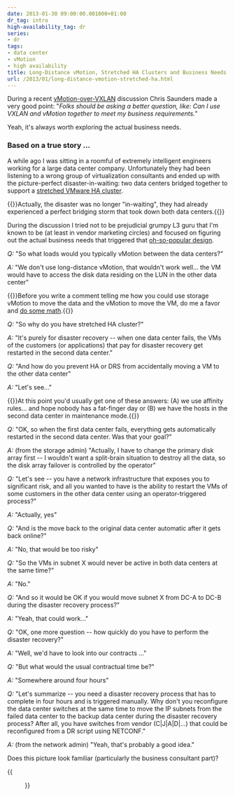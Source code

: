 ```yaml
---
date: 2013-01-30 09:00:00.001000+01:00
dr_tag: intro
high-availability_tag: dr
series:
- dr
tags:
- data center
- vMotion
- high availability
title: Long-Distance vMotion, Stretched HA Clusters and Business Needs
url: /2013/01/long-distance-vmotion-stretched-ha.html
---
```

During a recent [vMotion-over-VXLAN](http://www.yellow-bricks.com/2013/01/29/vmotion-over-vxlan-is-it-supported/) discussion Chris Saunders made a very good point: "*Folks should be asking a better question, like: Can I use VXLAN and vMotion together to meet my business requirements.*"

Yeah, it's always worth exploring the actual business needs.

### Based on a true story \...

A while ago I was sitting in a roomful of extremely intelligent engineers working for a large data center company. Unfortunately they had been listening to a wrong group of virtualization consultants and ended up with the picture-perfect disaster-in-waiting: two data centers bridged together to support a [stretched VMware HA cluster](/2011/06/stretched-clusters-almost-as-good-as.html).
<!--more-->
{{<note>}}Actually, the disaster was no longer "in-waiting", they had already experienced a perfect bridging storm that took down both data centers.{{</note>}}

During the discussion I tried not to be prejudicial grumpy L3 guru that I'm known to be (at least in vendor marketing circles) and focused on figuring out the actual business needs that triggered that [oh-so-popular design](/2015/02/before-talking-about-vmotion-across.html).

*Q:* "So what loads would you typically vMotion between the data centers?"

*A:* "We don't use long-distance vMotion, that wouldn't work well... the VM would have to access the disk data residing on the LUN in the other data center"

{{<note>}}Before you write a comment telling me how you could use storage vMotion to move the data and the vMotion to move the VM, do me a favor and [do some math](/2011/09/long-distance-vmotion-for-disaster.html).{{</note>}}

*Q:* "So why do you have stretched HA cluster?"

*A:* "It's purely for disaster recovery -- when one data center fails, the VMs of the customers (or applications) that pay for disaster recovery get restarted in the second data center."

*Q:* "And how do you prevent HA or DRS from accidentally moving a VM to the other data center"

*A:* "Let's see..."

{{<note info>}}At this point you'd usually get one of these answers: (A) we use affinity rules... and hope nobody has a fat-finger day or (B) we have the hosts in the second data center in maintenance mode.{{</note>}}

*Q:* "OK, so when the first data center fails, everything gets automatically restarted in the second data center. Was that your goal?"

*A:* (from the storage admin) "Actually, I have to change the primary disk array first -- I wouldn't want a split-brain situation to destroy all the data, so the disk array failover is controlled by the operator"

*Q:* "Let's see -- you have a network infrastructure that exposes you to significant risk, and all you wanted to have is the ability to restart the VMs of some customers in the other data center using an operator-triggered process?"

*A:* "Actually, yes"

*Q:* "And is the move back to the original data center automatic after it gets back online?"

*A:* "No, that would be too risky"

*Q:* "So the VMs in subnet X would never be active in both data centers at the same time?"

*A:* "No."

*Q:* "And so it would be OK if you would move subnet X from DC-A to DC-B during the disaster recovery process?"

*A:* "Yeah, that could work..."

*Q:* "OK, one more question -- how quickly do you have to perform the disaster recovery?"

*A:* "Well, we'd have to look into our contracts \..."

*Q:* "But what would the usual contractual time be?"

*A:* "Somewhere around four hours"

*Q:* "Let's summarize -- you need a disaster recovery process that has to complete in four hours and is triggered manually. Why don't you reconfigure the data center switches at the same time to move the IP subnets from the failed data center to the backup data center during the disaster recovery process? After all, you have switches from vendor (C\|J\|A\|D\|\...) that could be reconfigured from a DR script using NETCONF."

*A:* (from the network admin) "Yeah, that's probably a good idea."

Does this picture look familiar (particularly the business consultant part)?

{{<figure src="s1600-project.jpg" caption="Source: www.projectcartoon.com">}}
